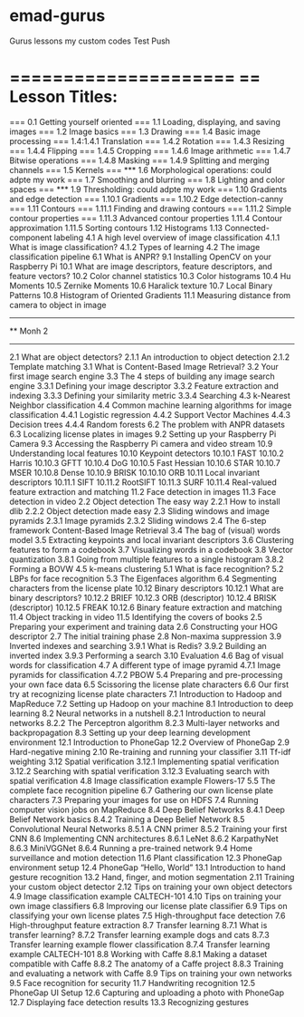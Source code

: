# emad-gurus
Gurus lessons my custom codes
Test Push


=====================
== Lesson Titles:
=====================
=== 0.1 Getting yourself oriented
=== 1.1 Loading, displaying, and saving images
=== 1.2 Image basics
=== 1.3 Drawing
=== 1.4 Basic image processing
=== 1.4:1.4.1 Translation
=== 1.4.2 Rotation
=== 1.4.3 Resizing
=== 1.4.4 Flipping
=== 1.4.5 Cropping
=== 1.4.6 Image arithmetic
=== 1.4.7 Bitwise operations
=== 1.4.8 Masking
=== 1.4.9 Splitting and merging channels
=== 1.5 Kernels
=== *** 1.6 Morphological operations: could adpte my work
=== 1.7 Smoothing and blurring
=== 1.8 Lighting and color spaces
=== *** 1.9 Thresholding: could adpte my work 
=== 1.10 Gradients and edge detection
=== 1.10.1 Gradients
=== 1.10.2 Edge detection-canny
=== 1.11 Contours
=== 1.11.1 Finding and drawing contours
=== 1.11.2 Simple contour properties
=== 1.11.3 Advanced contour properties
1.11.4 Contour approximation
1.11.5 Sorting contours
1.12 Histograms
1.13 Connected-component labeling
4.1 A high level overview of image classification
4.1.1 What is image classification?
4.1.2 Types of learning
4.2 The image classification pipeline
6.1 What is ANPR?
9.1 Installing OpenCV on your Raspberry Pi
10.1 What are image descriptors, feature descriptors, and feature vectors?
10.2 Color channel statistics
10.3 Color histograms
10.4 Hu Moments
10.5 Zernike Moments
10.6 Haralick texture
10.7 Local Binary Patterns
10.8 Histogram of Oriented Gradients
11.1 Measuring distance from camera to object in image
***********
** Monh 2
***********

2.1 What are object detectors?
2.1.1 An introduction to object detection
2.1.2 Template matching
3.1 What is Content-Based Image Retrieval?
3.2 Your first image search engine
3.3 The 4 steps of building any image search engine
3.3.1 Defining your image descriptor
3.3.2 Feature extraction and indexing
3.3.3 Defining your similarity metric
3.3.4 Searching
4.3 k-Nearest Neighbor classification
4.4 Common machine learning algorithms for image classification
4.4.1 Logistic regression
4.4.2 Support Vector Machines
4.4.3 Decision trees
4.4.4 Random forests
6.2 The problem with ANPR datasets
6.3 Localizing license plates in images
9.2 Setting up your Raspberry Pi Camera
9.3 Accessing the Raspberry Pi camera and video stream
10.9 Understanding local features
10.10 Keypoint detectors
10.10.1 FAST
10.10.2 Harris
10.10.3 GFTT
10.10.4 DoG
10.10.5 Fast Hessian
10.10.6 STAR
10.10.7 MSER
10.10.8 Dense
10.10.9 BRISK
10.10.10 ORB
10.11 Local invariant descriptors
10.11.1 SIFT
10.11.2 RootSIFT
10.11.3 SURF
10.11.4 Real-valued feature extraction and matching
11.2 Face detection in images
11.3 Face detection in video
2.2 Object detection The easy way
2.2.1 How to install dlib
2.2.2 Object detection made easy
2.3 Sliding windows and image pyramids
2.3.1 Image pyramids
2.3.2 Sliding windows
2.4 The 6-step framework
Content-Based Image Retrieval
3.4 The bag of (visual) words model
3.5 Extracting keypoints and local invariant descriptors
3.6 Clustering features to form a codebook
3.7 Visualizing words in a codebook
3.8 Vector quantization
3.8.1 Going from multiple features to a single histogram
3.8.2 Forming a BOVW
4.5 k-means clustering
5.1 What is face recognition?
5.2 LBPs for face recognition
5.3 The Eigenfaces algorithm
6.4 Segmenting characters from the license plate
10.12 Binary descriptors
10.12.1 What are binary descriptors?
10.12.2 BRIEF
10.12.3 ORB (descriptor)
10.12.4 BRISK (descriptor)
10.12.5 FREAK
10.12.6 Binary feature extraction and matching
11.4 Object tracking in video
11.5 Identifying the covers of books
2.5 Preparing your experiment and training data
2.6 Constructing your HOG descriptor
2.7 The initial training phase
2.8 Non-maxima suppression
3.9 Inverted indexes and searching
3.9.1 What is Redis?
3.9.2 Building an inverted index
3.9.3 Performing a search
3.10 Evaluation
4.6 Bag of visual words for classification
4.7 A different type of image pyramid
4.7.1 Image pyramids for classification
4.7.2 PBOW
5.4 Preparing and pre-processing your own face data
6.5 Scissoring the license plate characters
6.6 Our first try at recognizing license plate characters
7.1 Introduction to Hadoop and MapReduce
7.2 Setting up Hadoop on your machine
8.1 Introduction to deep learning
8.2 Neural networks in a nutshell
8.2.1 Introduction to neural networks
8.2.2 The Perceptron algorithm
8.2.3 Multi-layer networks and backpropagation
8.3 Setting up your deep learning development environment
12.1 Introduction to PhoneGap
12.2 Overview of PhoneGap
2.9 Hard-negative mining
2.10 Re-training and running your classifier
3.11 Tf-idf weighting
3.12 Spatial verification
3.12.1 Implementing spatial verification
3.12.2 Searching with spatial verification
3.12.3 Evaluating search with spatial verification
4.8 Image classification example Flowers-17
5.5 The complete face recognition pipeline
6.7 Gathering our own license plate characters
7.3 Preparing your images for use on HDFS
7.4 Running computer vision jobs on MapReduce
8.4 Deep Belief Networks
8.4.1 Deep Belief Network basics
8.4.2 Training a Deep Belief Network
8.5 Convolutional Neural Networks
8.5.1 A CNN primer
8.5.2 Training your first CNN
8.6 Implementing CNN architectures
8.6.1 LeNet
8.6.2 KarpathyNet
8.6.3 MiniVGGNet
8.6.4 Running a pre-trained network
9.4 Home surveillance and motion detection
11.6 Plant classification
12.3 PhoneGap environment setup
12.4 PhoneGap “Hello, World”
13.1 Introduction to hand gesture recognition
13.2 Hand, finger, and motion segmentation
2.11 Training your custom object detector
2.12 Tips on training your own object detectors
4.9 Image classification example CALTECH-101
4.10 Tips on training your own image classifiers
6.8 Improving our license plate classifier
6.9 Tips on classifying your own license plates
7.5 High-throughput face detection
7.6 High-throughput feature extraction
8.7 Transfer learning
8.7.1 What is transfer learning?
8.7.2 Transfer learning example dogs and cats
8.7.3 Transfer learning example flower classification
8.7.4 Transfer learning example CALTECH-101
8.8 Working with Caffe
8.8.1 Making a dataset compatible with Caffe
8.8.2 The anatomy of a Caffe project
8.8.3 Training and evaluating a network with Caffe
8.9 Tips on training your own networks
9.5 Face recognition for security
11.7 Handwriting recognition
12.5 PhoneGap UI Setup
12.6 Capturing and uploading a photo with PhoneGap
12.7 Displaying face detection results
13.3 Recognizing gestures